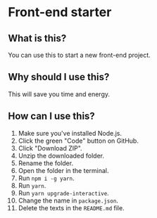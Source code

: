 # Front-end starter

## What is this?

You can use this to start a new front-end project.

## Why should I use this?

This will save you time and energy.

## How can I use this?

1. Make sure you've installed Node.js.
1. Click the green "Code" button on GitHub.
1. Click "Download ZIP".
1. Unzip the downloaded folder.
1. Rename the folder.
1. Open the folder in the terminal.
1. Run `npm i -g yarn`.
1. Run `yarn`.
1. Run `yarn upgrade-interactive`.
1. Change the name in `package.json`.
1. Delete the texts in the `README.md` file.
